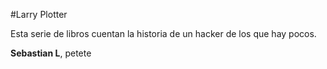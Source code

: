 #Larry Plotter

Esta serie de libros cuentan la historia de un hacker de los que hay pocos.

**Sebastian L**, petete
